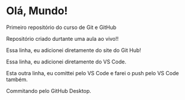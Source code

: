 # Olá, Mundo!
 Primeiro repositório do curso de Git e GitHub

 Repositório criado durtante uma aula ao vivo!!

Essa linha, eu adicionei diretamente do site do Git Hub!

Essa linha, eu adicionei diretamente do VS Code.

Esta outra linha, eu comittei pelo VS Code e farei o push pelo VS Code também.

Commitando pelo GitHub Desktop.